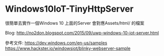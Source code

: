 ﻿Windows10IoT-TinyHttpServer
===================

很簡單去實作一個Windows 10 上面的Server
會對應Assets/html/ 的檔案

Blog: http://no2don.blogspot.com/2015/09/uwp-windows-10-iot-server.html

參考文件:
https://dev.windows.com/en-us/samples
https://www.hackster.io/windowsiot/blinky-webserver-sample
